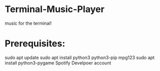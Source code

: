 # Terminal-Music-Player
music for the terminal!

# Prerequisites:
sudo apt update
sudo apt install python3 python3-pip mpg123
sudo apt install python3-pygame
Spotify Develpoer account 


